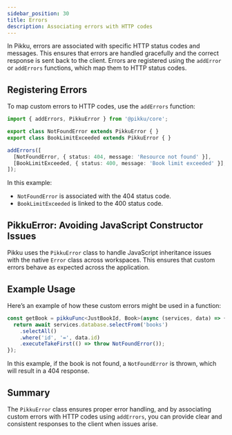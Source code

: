```yaml
---
sidebar_position: 30
title: Errors
description: Associating errors with HTTP codes
---
```


In Pikku, errors are associated with specific HTTP status codes and messages. This ensures that errors are handled gracefully and the correct response is sent back to the client. Errors are registered using the `addError` or `addErrors` functions, which map them to HTTP status codes.

## Registering Errors

To map custom errors to HTTP codes, use the `addErrors` function:

```typescript
import { addErrors, PikkuError } from '@pikku/core';

export class NotFoundError extends PikkuError { }
export class BookLimitExceeded extends PikkuError { }

addErrors([
  [NotFoundError, { status: 404, message: 'Resource not found' }],
  [BookLimitExceeded, { status: 400, message: 'Book limit exceeded' }],
]);
```

In this example:

- `NotFoundError` is associated with the 404 status code.
- `BookLimitExceeded` is linked to the 400 status code.

## PikkuError: Avoiding JavaScript Constructor Issues

Pikku uses the `PikkuError` class to handle JavaScript inheritance issues with the native `Error` class across workspaces. This ensures that custom errors behave as expected across the application.

## Example Usage

Here’s an example of how these custom errors might be used in a function:

```typescript
const getBook = pikkuFunc<JustBookId, Book>(async (services, data) => {
  return await services.database.selectFrom('books')
    .selectAll()
    .where('id', '=', data.id)
    .executeTakeFirst(() => throw NotFoundError());
});
```

In this example, if the book is not found, a `NotFoundError` is thrown, which will result in a 404 response.

## Summary

The `PikkuError` class ensures proper error handling, and by associating custom errors with HTTP codes using `addErrors`, you can provide clear and consistent responses to the client when issues arise.
